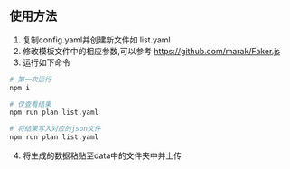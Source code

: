 ## 使用方法
1. 复制config.yaml并创建新文件如 list.yaml
2. 修改模板文件中的相应参数,可以参考 https://github.com/marak/Faker.js
3. 运行如下命令
```sh
# 第一次运行
npm i

# 仅查看结果
npm run plan list.yaml

# 将结果写入对应的json文件
npm run plan list.yaml
```
4. 将生成的数据粘贴至data中的文件夹中并上传
